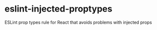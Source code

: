 # eslint-injected-proptypes
ESLint prop types rule for React that avoids problems with injected props
